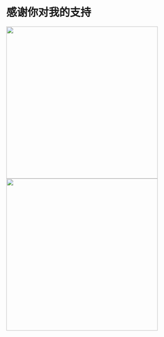 # 感谢你对我的支持
<img src='https://github.com/rien7/sponsor/assets/47098554/edca1e60-ea69-4a5d-8082-e523ea42553d' height='400'/>
<img src='https://github.com/rien7/sponsor/assets/47098554/8401a45b-12fe-4a0e-b5ea-f2ea8ba1409c' height='400'/>
